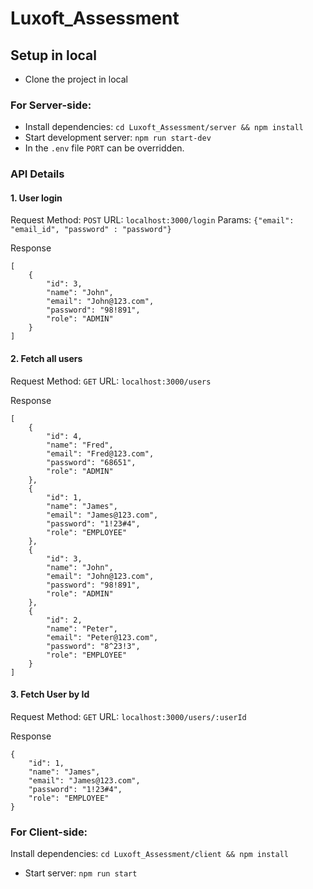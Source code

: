 # Luxoft_Assessment

## Setup in local

- Clone the project in local

### For Server-side:

- Install dependencies: `cd Luxoft_Assessment/server && npm install`
- Start development server: `npm run start-dev`
- In the `.env` file `PORT` can be overridden.

### API Details

#### 1. User login

Request
Method: `POST`
URL: `localhost:3000/login`
Params: `{"email": "email_id", "password" : "password"}`

Response

```
[
    {
        "id": 3,
        "name": "John",
        "email": "John@123.com",
        "password": "98!891",
        "role": "ADMIN"
    }
]
```

#### 2. Fetch all users

Request
Method: `GET`
URL: `localhost:3000/users`

Response

```
[
    {
        "id": 4,
        "name": "Fred",
        "email": "Fred@123.com",
        "password": "68651",
        "role": "ADMIN"
    },
    {
        "id": 1,
        "name": "James",
        "email": "James@123.com",
        "password": "1!23#4",
        "role": "EMPLOYEE"
    },
    {
        "id": 3,
        "name": "John",
        "email": "John@123.com",
        "password": "98!891",
        "role": "ADMIN"
    },
    {
        "id": 2,
        "name": "Peter",
        "email": "Peter@123.com",
        "password": "8^23!3",
        "role": "EMPLOYEE"
    }
]

```

#### 3. Fetch User by Id

Request
Method: `GET`
URL: `localhost:3000/users/:userId`

Response

```
{
    "id": 1,
    "name": "James",
    "email": "James@123.com",
    "password": "1!23#4",
    "role": "EMPLOYEE"
}
```

### For Client-side:

Install dependencies: `cd Luxoft_Assessment/client && npm install`
- Start server: `npm run start`